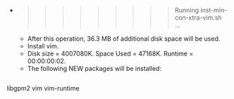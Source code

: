 * >>>>>>>>> Running inst-min-con-xtra-vim.sh ...
  * After this operation, 36.3 MB of additional disk space will be used.
  * Install vim.
  * Disk size = 4007080K. Space Used = 47168K. Runtime = 00:00:00:02.
  * The following NEW packages will be installed:
  ```bash
libgpm2 vim vim-runtime
  ```
